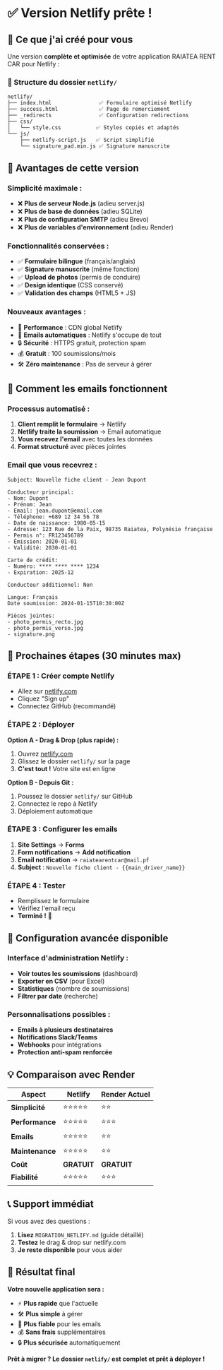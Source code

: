 # ✅ Version Netlify prête ! 

## 🎯 Ce que j'ai créé pour vous

Une version **complète et optimisée** de votre application RAIATEA RENT CAR pour Netlify :

### 📁 Structure du dossier `netlify/`
```
netlify/
├── index.html               ✅ Formulaire optimisé Netlify
├── success.html             ✅ Page de remerciement
├── _redirects               ✅ Configuration redirections
├── css/
│   └── style.css           ✅ Styles copiés et adaptés
└── js/
    ├── netlify-script.js   ✅ Script simplifié
    └── signature_pad.min.js ✅ Signature manuscrite
```

## 🚀 Avantages de cette version

### **Simplicité maximale :**
- ❌ **Plus de serveur Node.js** (adieu server.js)
- ❌ **Plus de base de données** (adieu SQLite)
- ❌ **Plus de configuration SMTP** (adieu Brevo)
- ❌ **Plus de variables d'environnement** (adieu Render)

### **Fonctionnalités conservées :**
- ✅ **Formulaire bilingue** (français/anglais)
- ✅ **Signature manuscrite** (même fonction)
- ✅ **Upload de photos** (permis de conduire)
- ✅ **Design identique** (CSS conservé)
- ✅ **Validation des champs** (HTML5 + JS)

### **Nouveaux avantages :**
- 🚀 **Performance** : CDN global Netlify
- 📧 **Emails automatiques** : Netlify s'occupe de tout
- 🔒 **Sécurité** : HTTPS gratuit, protection spam
- 💰 **Gratuit** : 100 soumissions/mois
- 🛠️ **Zéro maintenance** : Pas de serveur à gérer

## 📧 Comment les emails fonctionnent

### **Processus automatisé :**
1. **Client remplit le formulaire** → Netlify
2. **Netlify traite la soumission** → Email automatique
3. **Vous recevez l'email** avec toutes les données
4. **Format structuré** avec pièces jointes

### **Email que vous recevrez :**
```
Subject: Nouvelle fiche client - Jean Dupont

Conducteur principal:
- Nom: Dupont
- Prénom: Jean
- Email: jean.dupont@email.com
- Téléphone: +689 12 34 56 78
- Date de naissance: 1980-05-15
- Adresse: 123 Rue de la Paix, 98735 Raiatea, Polynésie française
- Permis n°: FR123456789
- Émission: 2020-01-01
- Validité: 2030-01-01

Carte de crédit:
- Numéro: **** **** **** 1234
- Expiration: 2025-12

Conducteur additionnel: Non

Langue: Français
Date soumission: 2024-01-15T10:30:00Z

Pièces jointes:
- photo_permis_recto.jpg
- photo_permis_verso.jpg
- signature.png
```

## 🎯 Prochaines étapes (30 minutes max)

### **ÉTAPE 1 : Créer compte Netlify**
- Allez sur [netlify.com](https://netlify.com)
- Cliquez "Sign up"
- Connectez GitHub (recommandé)

### **ÉTAPE 2 : Déployer**
**Option A - Drag & Drop (plus rapide) :**
1. Ouvrez [netlify.com](https://netlify.com)
2. Glissez le dossier `netlify/` sur la page
3. **C'est tout !** Votre site est en ligne

**Option B - Depuis Git :**
1. Poussez le dossier `netlify/` sur GitHub
2. Connectez le repo à Netlify
3. Déploiement automatique

### **ÉTAPE 3 : Configurer les emails**
1. **Site Settings** → **Forms**
2. **Form notifications** → **Add notification**
3. **Email notification** → `raiatearentcar@mail.pf`
4. **Subject** : `Nouvelle fiche client - {{main_driver_name}}`

### **ÉTAPE 4 : Tester**
- Remplissez le formulaire
- Vérifiez l'email reçu
- **Terminé !** 🎉

## 🔧 Configuration avancée disponible

### **Interface d'administration Netlify :**
- **Voir toutes les soumissions** (dashboard)
- **Exporter en CSV** (pour Excel)
- **Statistiques** (nombre de soumissions)
- **Filtrer par date** (recherche)

### **Personnalisations possibles :**
- **Emails à plusieurs destinataires**
- **Notifications Slack/Teams**
- **Webhooks** pour intégrations
- **Protection anti-spam renforcée**

## 💡 Comparaison avec Render

| Aspect | Netlify | Render Actuel |
|--------|---------|---------------|
| **Simplicité** | ⭐⭐⭐⭐⭐ | ⭐⭐ |
| **Performance** | ⭐⭐⭐⭐⭐ | ⭐⭐⭐ |
| **Emails** | ⭐⭐⭐⭐⭐ | ⭐⭐ |
| **Maintenance** | ⭐⭐⭐⭐⭐ | ⭐⭐ |
| **Coût** | **GRATUIT** | **GRATUIT** |
| **Fiabilité** | ⭐⭐⭐⭐⭐ | ⭐⭐⭐ |

## 📞 Support immédiat

Si vous avez des questions :
1. **Lisez** `MIGRATION_NETLIFY.md` (guide détaillé)
2. **Testez** le drag & drop sur netlify.com
3. **Je reste disponible** pour vous aider

## 🎉 Résultat final

**Votre nouvelle application sera :**
- ⚡ **Plus rapide** que l'actuelle
- 🛠️ **Plus simple** à gérer
- 📧 **Plus fiable** pour les emails
- 💰 **Sans frais** supplémentaires
- 🔒 **Plus sécurisée** automatiquement

**Prêt à migrer ? Le dossier `netlify/` est complet et prêt à déployer !** 